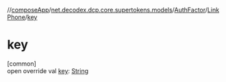 //[composeApp](../../../../index.md)/[net.decodex.dcp.core.supertokens.models](../../index.md)/[AuthFactor](../index.md)/[LinkPhone](index.md)/[key](key.md)

# key

[common]\
open override val [key](key.md): [String](https://kotlinlang.org/api/latest/jvm/stdlib/kotlin/-string/index.html)
